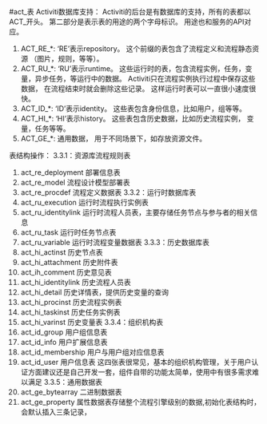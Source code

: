 #act_表
Activiti数据库支持：
Activiti的后台是有数据库的支持，所有的表都以ACT_开头。 第二部分是表示表的用途的两个字母标识。 用途也和服务的API对应。 
1. ACT_RE_*: ‘RE’表示repository。 这个前缀的表包含了流程定义和流程静态资源 （图片，规则，等等）。 
2. ACT_RU_*: ‘RU’表示runtime。 这些运行时的表，包含流程实例，任务，变量，异步任务，等运行中的数据。 Activiti只在流程实例执行过程中保存这些数据， 在流程结束时就会删除这些记录。 这样运行时表可以一直很小速度很快。
3. ACT_ID_*: ‘ID’表示identity。 这些表包含身份信息，比如用户，组等等。
4. ACT_HI_*: ‘HI’表示history。 这些表包含历史数据，比如历史流程实例， 变量，任务等等。
5. ACT_GE_*: 通用数据， 用于不同场景下，如存放资源文件。

表结构操作：
3.3.1：资源库流程规则表
1) act_re_deployment 部署信息表
2) act_re_model 流程设计模型部署表
3) act_re_procdef 流程定义数据表
   3.3.2：运行时数据库表
1) act_ru_execution 运行时流程执行实例表
2) act_ru_identitylink 运行时流程人员表，主要存储任务节点与参与者的相关信息
3) act_ru_task 运行时任务节点表
4) act_ru_variable 运行时流程变量数据表
   3.3.3：历史数据库表
1) act_hi_actinst 历史节点表
2) act_hi_attachment 历史附件表
3) act_ih_comment 历史意见表
4) act_hi_identitylink 历史流程人员表
5) act_hi_detail 历史详情表，提供历史变量的查询
6) act_hi_procinst 历史流程实例表
7) act_hi_taskinst 历史任务实例表
8) act_hi_varinst 历史变量表
   3.3.4：组织机构表
1) act_id_group 用户组信息表
2) act_id_info 用户扩展信息表
3) act_id_membership 用户与用户组对应信息表
4) act_id_user 用户信息表
   这四张表很常见，基本的组织机构管理，关于用户认证方面建议还是自己开发一套，组件自带的功能太简单，使用中有很多需求难以满足
   3.3.5：通用数据表
1) act_ge_bytearray 二进制数据表
2) act_ge_property 属性数据表存储整个流程引擎级别的数据,初始化表结构时，会默认插入三条记录， 
